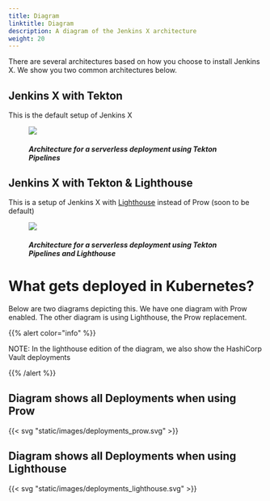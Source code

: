 ```yaml
---
title: Diagram
linktitle: Diagram
description: A diagram of the Jenkins X architecture
weight: 20
---
```


There are several architectures based on how you choose to install Jenkins X. We show you two common architectures below.

## Jenkins X with Tekton
This is the default setup of Jenkins X

<figure>
<img src="/images/ArchitectureServerlessJenkins.png"/>
<figcaption>
<h5>Architecture for a serverless deployment using Tekton Pipelines</h5>
</figcaption>
</figure>

## Jenkins X with Tekton & Lighthouse
This is a setup of Jenkins X with [Lighthouse](https://github.com/jenkins-x/lighthouse) instead of Prow (soon to be default)

<figure>
<img src="/images/ArchitectureServerlessJenkinsLighthouse.png"/>
<figcaption>
<h5>Architecture for a serverless deployment using Tekton Pipelines and Lighthouse</h5>
</figcaption>
</figure>


# What gets deployed in Kubernetes?
Below are two diagrams depicting this.  We have one diagram with Prow enabled.  The other diagram is using Lighthouse, the Prow replacement.

{{% alert color="info" %}}

NOTE:  In the lighthouse edition of the diagram, we also show the HashiCorp Vault deployments

{{% /alert %}}

## Diagram shows all Deployments when using Prow
{{< svg "static/images/deployments_prow.svg" >}}


## Diagram shows all Deployments when using Lighthouse
{{< svg "static/images/deployments_lighthouse.svg" >}}

